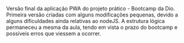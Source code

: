 Versão final da aplicação PWA do projeto prático - Bootcamp da Dio.
Primeira versão criadas com alguns modificações pequenas, devido a alguns dificuldades ainda relativas ao nodeJS. 
A estrutura lógica permaneceu a mesma da aula, tendo em vista o prazo do bootcamp e possíveis erros que viessem a ocorrer. 
